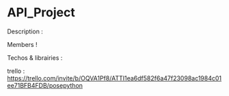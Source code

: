 # API_Project

Description :


Members !


Techos & librairies :



trello :
https://trello.com/invite/b/OQVA1Pf8/ATTI1ea6df582f6a47f23098ac1984c01ee71BFB4FDB/posepython
